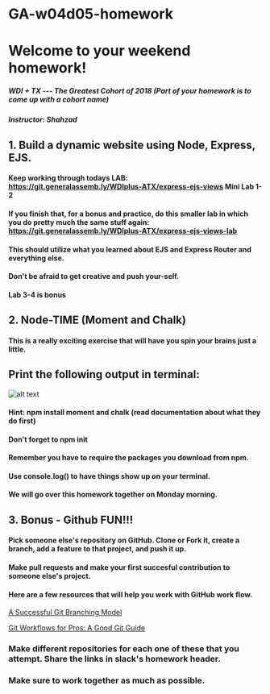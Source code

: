 # GA-w04d05-homework

# Welcome to your weekend homework! 

##### WDI + TX --- The Greatest Cohort of 2018 (Part of your homework is to come up with a cohort name)
##### Instructor: Shahzad 

## 1. Build a dynamic website using Node, Express, EJS. 
#### Keep working through todays LAB: https://git.generalassemb.ly/WDIplus-ATX/express-ejs-views Mini Lab 1-2
#### If you finish that, for a bonus and practice, do this smaller lab in which you do pretty much the same stuff again: https://git.generalassemb.ly/WDIplus-ATX/express-ejs-views-lab
#### This should utilize what you learned about EJS and Express Router and everything else. 
#### Don't be afraid to get creative and push your-self.   
#### Lab 3-4 is bonus


## 2. Node-TIME (Moment and Chalk) 
#### This is a really exciting exercise that will have you spin your brains just a little. 


## Print the following output in terminal: 
![alt text](https://raw.githubusercontent.com/shahzadkhan3iii7/nodejs-moment-chalk/master/time.png "Logo Title Text 1")

#### Hint: npm install moment and chalk (read documentation about what they do first) 
#### Don't forget to npm init
#### Remember you have to require the packages you download from npm. 
#### Use console.log() to have things show up on your terminal. 
#### We will go over this homework together on Monday morning. 

## 3. Bonus - Github FUN!!!
#### Pick someone else's repository on GitHub. Clone or Fork it, create a branch, add a feature to that project, and push it up. 
#### Make pull requests and make your first succesful contribution to someone else's project. 

#### Here are a few resources that will help you work with GitHub work flow. 

[A Successful Git Branching Model](http://nvie.com/posts/a-successful-git-branching-model/ "Successful Git Branching model")

[Git Workflows for Pros: A Good Git Guide](https://www.toptal.com/git/git-workflows-for-pros-a-good-git-guide/ "Git Work-flows")


### Make different repositories for each one of these that you attempt. Share the links in slack's homework header. 
### Make sure to work together as much as possible. 
